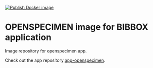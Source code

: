[![Publish Docker image](https://github.com/bibbox/img-openspecimen/actions/workflows/docker-publish.yml/badge.svg)](https://github.com/bibbox/img-openspecimen/actions/workflows/docker-publish.yml)

# OPENSPECIMEN image for BIBBOX application

Image repository for openspecimen app.

Check out the app repository [app-openspecimen](https://github.com/bibbox/app-openspecimen).

